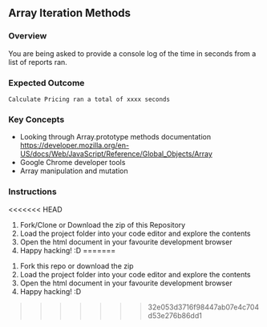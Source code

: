 ## Array Iteration Methods

### Overview

You are being asked to provide a console log of the time in seconds from a list of reports ran.

### Expected Outcome

`Calculate Pricing ran a total of xxxx seconds`

### Key Concepts

- Looking through Array.prototype methods documentation https://developer.mozilla.org/en-US/docs/Web/JavaScript/Reference/Global_Objects/Array
- Google Chrome developer tools
- Array manipulation and mutation

### Instructions

<<<<<<< HEAD
1.  Fork/Clone or Download the zip of this Repository
2.  Load the project folder into your code editor and explore the contents
3.  Open the html document in your favourite development browser
4.  Happy hacking! :D
=======
1) Fork this repo or download the zip
2) Load the project folder into your code editor and explore the contents
3) Open the html document in your favourite development browser
4) Happy hacking! :D
>>>>>>> 32e053d3716f98447ab07e4c704d53e276b86dd1
